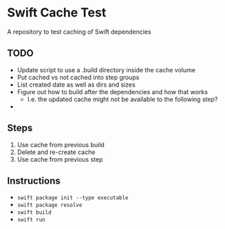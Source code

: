 # Swift Cache Test

A repository to test caching of Swift dependencies

## TODO

- Update script to use a .build directory inside the cache volume
- Put cached vs not cached into step groups
- List created date as well as dirs and sizes
- Figure out how to build after the dependencies and how that works
  - I.e. the updated cache might not be available to the following step?
-

## Steps

1. Use cache from previous build
2. Delete and re-create cache
3. Use cache from previous step

## Instructions

- `swift package init --type executable`
- `swift package resolve`
- `swift build`
- `swift run`
